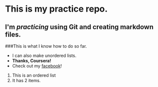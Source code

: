 This is my practice repo.
=========================

I'm *practicing* using Git and creating markdown files.
-----------------------------------------------------
###This is what I know how to do so far.

* I can also make unordered lists.
* **Thanks, Coursera!**
* Check out my [facebook](https://facebook.com/rachel.leffel.9)!

1. This is an ordered list
2. It has 2 items.

